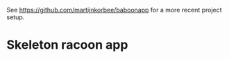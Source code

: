 See https://github.com/martijnkorbee/baboonapp for a more recent project setup.

# Skeleton racoon app
